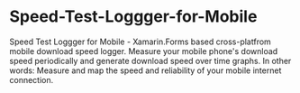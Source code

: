 # Speed-Test-Loggger-for-Mobile
Speed Test Loggger for Mobile - Xamarin.Forms based cross-platfrom mobile download speed logger. Measure your mobile phone's download speed periodically and generate download speed over time graphs. In other words: Measure and map the speed and reliability of your mobile internet connection.
